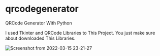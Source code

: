 # qrcodegenerator
QRCode Generator With Python 

I used Tkinter and QRCode Libraries to This Project.
You just make sure about downloaded This Libraries.

![Screenshot from 2022-03-15 23-21-27](https://user-images.githubusercontent.com/72500821/158467327-e6e70852-8369-450e-a3fe-12571e2f0136.png)
